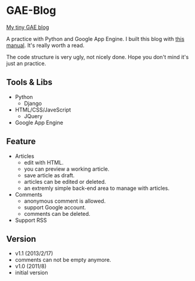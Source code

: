 GAE-Blog
========

[My tiny GAE blog](http://zushenyan-1054.appspot.com/)

A practice with Python and Google App Engine.
I built this blog with [this manual](http://brizzled.clapper.org/blog/2008/08/07/writing-blogging-software-for-google-app-engine/). It's really worth a read.

The code structure is very ugly, not nicely done. Hope you don't mind it's just an practice.

## Tools & Libs
* Python
  * Django
* HTML/CSS/JaveScript
  * JQuery
* Google App Engine

## Feature
* Articles
  * edit with HTML.
  * you can preview a working article.
  * save article as draft.
  * articles can be edited or deleted.
  * an extremly simple back-end area to manage with articles.
* Comments
  * anonymous comment is allowed.
  * support Google account.
  * comments can be deleted.
* Support RSS

## Version
* v1.1 (2013/2/17)
 * comments can not be empty anymore.
* v1.0 (2011/8)
 * initial version
